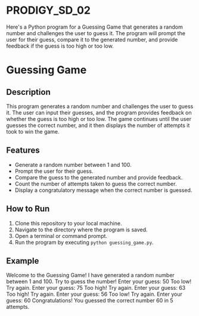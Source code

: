 # PRODIGY_SD_02
 Here's a Python program for a Guessing Game that generates a random number and challenges the user to guess it. The program will prompt the user for their guess, compare it to the generated number, and provide feedback if the guess is too high or too low.
# Guessing Game

## Description
This program generates a random number and challenges the user to guess it. The user can input their guesses, and the program provides feedback on whether the guess is too high or too low. The game continues until the user guesses the correct number, and it then displays the number of attempts it took to win the game.

## Features
- Generate a random number between 1 and 100.
- Prompt the user for their guess.
- Compare the guess to the generated number and provide feedback.
- Count the number of attempts taken to guess the correct number.
- Display a congratulatory message when the correct number is guessed.

## How to Run
1. Clone this repository to your local machine.
2. Navigate to the directory where the program is saved.
3. Open a terminal or command prompt.
4. Run the program by executing `python guessing_game.py`.

## Example
Welcome to the Guessing Game!
I have generated a random number between 1 and 100.
Try to guess the number!
Enter your guess: 50
Too low! Try again.
Enter your guess: 75
Too high! Try again.
Enter your guess: 63
Too high! Try again.
Enter your guess: 56
Too low! Try again.
Enter your guess: 60
Congratulations! You guessed the correct number 60 in 5 attempts.
